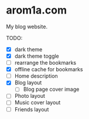 # arom1a.com

My blog website.

TODO:

- [x] dark theme
- [x] dark theme toggle
- [ ] rearrange the bookmarks
- [x] offline cache for bookmarks
- [ ] Home description
- [x] Blog layout
  - [ ] Blog page cover image
- [ ] Photo layout
- [ ] Music cover layout
- [ ] Friends layout

